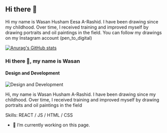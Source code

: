 ## Hi there 👋

Hi my name is Wasan Husham Eesa A-Rashid. I have been drawing since my childhood. Over time, I received training and improved myself by drawing portraits and oil paintings in the field. You can follow my drawings on my Instagram account (pen_to_digital)

[![Anurag's GitHub stats](https://github-readme-stats.vercel.app/api?username=Wasan)](https://github.com/anuraghazra/github-readme-stats)

### Hi there 👋, my name is Wasan
#### Design and Development
![Design and Development](https://www.youtube.com/@Lina.Art.Design)

Hi, my name is Wasan Husham A-Rashid. I have been drawing since my childhood. Over time, I received training and improved myself by drawing portraits and oil paintings in the field

Skills:  REACT / JS / HTML / CSS

- 🔭 I’m currently working on this page. 
